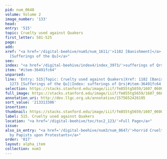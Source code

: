 ```yaml
---
pid: num_0648
volume: Volume 2
image_number: '133'
head:
entry: '515'
topic: Cruelty used against Quakers
first_letter: 501-525
page:
add:
xref: "<a href='/digital-beehive/num5/num_1611/'>1182 [Banishment]</a>|<a href='/digital-beehive/num6/num_1766/'>1273
  [Sufferings of the Qu]</a>"
see:
index: "<a href='/digital-beehive/index4/index_3973/'>sufferings of Qrs</a>"
item: "#item-36491fc64"
unparsed:
line: 'Entry: 515|Topic: Cruelty used against Quakers|Xref: 1182 [Banishment]|Xref:
  1273 [Sufferings of the Qu]|Index: sufferings of Qrs|#item-36491fc64'
selection: https://stacks.stanford.edu/image/iiif/fm855tg5659/1607_0600/379,3306,2897,659/full/0/default.jpg
full_image: https://stacks.stanford.edu/image/iiif/fm855tg5659/1607_0600/full/full/0/default.jpg
annotation_uri: http://dev.llgc.org.uk/annotation/1575652426195
sort_value: '213313306'
insertion:
thumbnail: https://stacks.stanford.edu/image/iiif/fm855tg5659/1607_0600/379,3306,600,180/250,/0/default.jpg
label: 515. Cruelty used against Quakers
location: "<a href='/digital-beehive/toc/toc2_123/'>Full Page</a>"
issue:
also_in_entry: "<a href='/digital-beehive/num3/num_0647/'>horrid Cruelties, practised
  by Papists upon Protestants</a>"
order: '017'
layout: alpha_item
collection: num3
---
```

